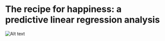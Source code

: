 # The recipe for happiness: a predictive linear regression analysis

![Alt text](./HappinessInTheWorld.jpeg "Data World")
